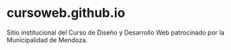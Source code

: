 cursoweb.github.io
==================

Sitio institucional del Curso de Diseño y Desarrollo Web patrocinado por la Municipalidad de Mendoza.
